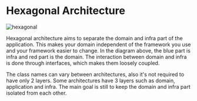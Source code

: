 # Hexagonal Architecture

![hexagonal](https://github.com/ahmsay/Solidvessel/assets/22731894/ebeb6423-519e-4338-bdaf-c56de36045c4)

Hexagonal architecture aims to separate the domain and infra part of the application. This makes your
domain independent of the framework you use and your framework easier to change. In the diagram above, the blue
part is infra and red part is the domain. The interaction between domain and infra is done through interfaces,
which makes them loosely coupled.

The class names can vary between architectures, also it's not required to have only 2 layers. Some architectures
have 3 layers such as domain, application and infra. The main goal is still to keep the domain and infra part
isolated from each other.
